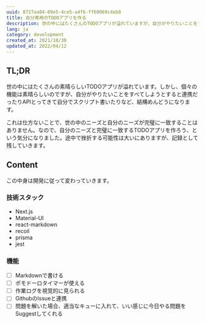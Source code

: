```yaml
---
uuid: 8727aa04-89e5-4ce5-a4f6-ff60069c4eb8
title: 自分専用のTODOアプリを作る
description: 世の中にはたくさんのTODOアプリが溢れていますが、自分がやりたいことをすべてできるアプリはありませんでした。じゃあ作ってみよう、という話です。
lang: ja
category: development
created_at: 2021/10/30
updated_at: 2022/04/12
---
```


## TL;DR

世の中にはたくさんの素晴らしいTODOアプリが溢れています。しかし、個々の機能は素晴らしいのですが、自分がやりたいことをすべてしようとすると連携だったりAPIとってきて自分でスクリプト書いたりなど、結構めんどうになります。

これは仕方ないことで、世の中のニーズと自分のニーズが完璧に一致することはありません。なので、自分のニーズと完璧に一致するTODOアプリを作ろう、という気分になりました。途中で挫折する可能性は大いにありますが、記録として残していきます。

## Content

この中身は開発に従って変わっていきます。

### 技術スタック

- Next.js
- Material-UI
- react-markdown
- recoil
- prisma
- jest

### 機能

- [ ] Markdownで書ける
- [ ] ポモドーロタイマーが使える
- [ ] 作業ログを視覚的に見られる
- [ ] GithubのIssueと連携
- [ ] 問題を解いた場合、適当なキューに入れて、いい感じに今日やる問題をSuggestしてくれる

